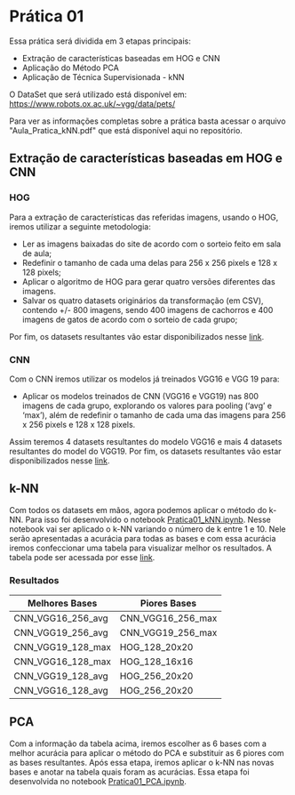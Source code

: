 # Prática 01
Essa prática será dividida em 3 etapas principais:
- Extração de características baseadas em HOG e CNN
- Aplicação do Método PCA
- Aplicação de Técnica Supervisionada - kNN

O DataSet que será utilizado está disponível em: https://www.robots.ox.ac.uk/~vgg/data/pets/

Para ver as informações completas sobre a prática basta acessar o arquivo "Aula_Pratica_kNN.pdf" que está disponível aqui no repositório.

## Extração de características baseadas em HOG e CNN
### HOG
Para a extração de características das referidas imagens, usando o HOG, iremos utilizar a seguinte metodologia:
- Ler as imagens baixadas do site de acordo com o sorteio feito em sala de aula;
- Redefinir o tamanho de cada uma delas para 256 x 256 pixels e 128 x 128 pixels;
- Aplicar o algoritmo de HOG para gerar quatro versões diferentes das imagens.
- Salvar os quatro datasets originários da transformação (em CSV), contendo +/- 800 imagens, sendo 400 imagens de cachorros e 400 imagens de gatos de acordo com o sorteio de cada grupo;

Por fim, os datasets resultantes vão estar disponibilizados nesse [link](https://drive.google.com/drive/folders/1iGMmBWTiGfG9Dwc78zwhgdZn3UcPc0DZ?usp=sharing).

### CNN
Com o CNN iremos utilizar os modelos já treinados VGG16 e VGG 19 para:
- Aplicar os modelos treinados de CNN (VGG16 e VGG19) nas 800 imagens de cada grupo, explorando os valores para pooling (‘avg’ e ‘max’), além de redefinir o tamanho de cada uma das imagens para 256 x 256 pixels e 128 x 128 pixels.

Assim teremos 4 datasets resultantes do modelo VGG16 e mais 4 datasets resultantes do model do VGG19.
Por fim, os datasets resultantes vão estar disponibilizados nesse [link](https://drive.google.com/drive/folders/15nsvqoKkMTzFFhTh5BKXhILHIFRxbZLt?usp=drive_link).

## k-NN
Com todos os datasets em mãos, agora podemos aplicar o método do k-NN. Para isso foi desenvolvido o notebook [Pratica01_kNN.ipynb](https://github.com/rikdantas/Aprendizagem-de-Maquinas/blob/main/IMD1101/Pratica_01/Pratica01_kNN.ipynb). Nesse notebook vai ser aplicado o k-NN variando o número de k entre 1 e 10. Nele serão apresentadas a acurácia para todas as bases e com essa acurácia iremos confeccionar uma tabela para visualizar melhor os resultados. A tabela pode ser acessada por esse [link](https://docs.google.com/spreadsheets/d/1UlzKllE8G0cGAwA62Fd16g7GAmpZRARWVSNIojdOO4k/edit?usp=sharing).

### Resultados
| **Melhores Bases**      | **Piores Bases**       |
|--------------------------|-------------------------|
| CNN_VGG16_256_avg       | CNN_VGG16_256_max      |
| CNN_VGG19_256_avg       | CNN_VGG19_256_max      |
| CNN_VGG19_128_max       | HOG_128_20x20          |
| CNN_VGG16_128_max       | HOG_128_16x16          |
| CNN_VGG19_128_avg       | HOG_256_20x20          |
| CNN_VGG16_128_avg       | HOG_256_20x20          |

## PCA
Com a informação da tabela acima, iremos escolher as 6 bases com a melhor acurácia para aplicar o método do PCA e substituir as 6 piores com as bases resultantes. Após essa etapa, iremos aplicar o k-NN nas novas bases e anotar na tabela quais foram as acurácias. Essa etapa foi desenvolvida no notebook [Pratica01_PCA.ipynb](https://github.com/rikdantas/Aprendizagem-de-Maquinas/blob/main/IMD1101/Pratica_01/Pratica01_PCA.ipynb).
